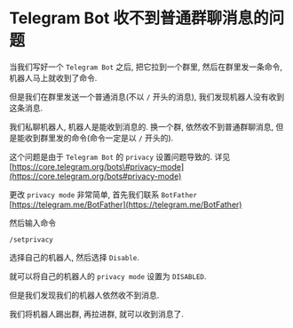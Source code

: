 # Telegram Bot 收不到普通群聊消息的问题

当我们写好一个 `Telegram Bot` 之后, 把它拉到一个群里, 然后在群里发一条命令, 机器人马上就收到了命令.

但是我们在群里发送一个普通消息\(不以 `/` 开头的消息\), 我们发现机器人没有收到这条消息.

我们私聊机器人, 机器人是能收到消息的. 换一个群, 依然收不到普通群聊消息, 但是能收到群里发的命令\(命令一定是以 `/` 开头的\).

这个问题是由于 `Telegram Bot` 的 `privacy` 设置问题导致的. 详见 [https://core.telegram.org/bots\#privacy-mode](https://core.telegram.org/bots#privacy-mode)

更改 `privacy mode` 非常简单, 首先我们联系 `BotFather` [https://telegram.me/BotFather](https://telegram.me/BotFather)

然后输入命令

```text
/setprivacy
```

选择自己的机器人, 然后选择 `Disable`.

就可以将自己的机器人的 `privacy mode` 设置为 `DISABLED`.

但是我们发现我们的机器人依然收不到消息.

我们将机器人踢出群, 再拉进群, 就可以收到消息了.



